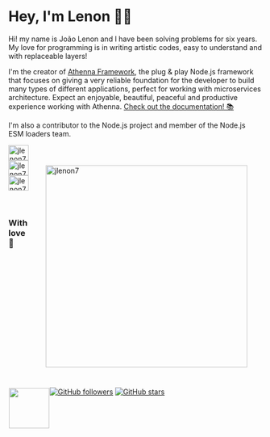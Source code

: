# Hey, I'm Lenon 👨‍🎨

Hi! my name is João Lenon and I have been solving problems for six years. 
My love for programming is in writing artistic codes, easy to understand and 
with replaceable layers! 

I'm the creator of [Athenna Framework](https://athenna.io/docs/introduction/welcome), 
the plug & play Node.js framework that focuses on giving a very reliable foundation 
for the developer to build many types of different applications, perfect for working 
with microservices architecture. Expect an enjoyable, beautiful, peaceful and productive 
experience working with Athenna. [Check out the documentation! 📚](https://athenna.io/docs/introduction/welcome)

I'm also a contributor to the Node.js project and member of the Node.js ESM loaders team.

<img src="https://github-readme-stats.vercel.app/api?username=jlenon7&show_icons=true&theme=dracula&locale=en" alt="jlenon7" width="400px" align="right" hspace="30px" vspace="40px"/>

<p>
  <a href="https://www.instagram.com/lenonsec/" target="_blank">
    <img align="center" src="./.github/icons/instagram.svg" alt="jlenon7" height="30" width="40"/>
  </a>

  <a href="https://www.linkedin.com/in/jo%C3%A3o-lenon-873480194/" target="_blank">
    <img align="center" src="./.github/icons/linkedin.svg" alt="jlenon7" height="30" width="40"/>
  </a>

  <a href="mailto:lenonSec7@gmail.com" target="_blank">
    <img align="center" src="./.github/icons/gmail.svg" alt="jlenon7" height="30" width="40"/>
  </a>
</p>

<br/>

<img src="./.github/mario.png" width="80px" align="left" hspace="1px" vspace="1px"/>

<h3>With love 💜</h3>

[![GitHub followers](https://img.shields.io/github/followers/jlenon7.svg?style=social&label=Follow&maxAge=2592000)](https://github.com/jlenon7?tab=followers)
[![GitHub stars](https://img.shields.io/github/stars/jlenon7/jlenon7.svg?style=social&label=Star&maxAge=2592000)](https://github.com/jlenon7/jlenon7/stargazers/)
